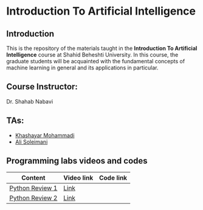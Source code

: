 # Introduction To Artificial Intelligence

## Introduction

This is the repository of the materials taught in the **Introduction To Artificial Intelligence** course at Shahid Beheshti University. In this course, the graduate students will be acquainted with the fundamental concepts of machine learning in general and its applications in particular.

## Course Instructor:

Dr. Shahab Nabavi

## TAs:

- [Khashayar Mohammadi](https://github.com/KhashayarM7)
- [Ali Soleimani](https://github.com/AliSoleimani2001)


## Programming labs videos and codes

| Content                                                                                              | Video link        | Code link        |
| ---------------------------------------------------------------------------------------------------- | ----------------- | -----------------|
| [Python Review 1](https://github.com/SBU-CE/EE085-Introduction-To-AI/tree/main/Fall2023/1_Python_Review)| [Link]() |
| [Python Review 2](https://github.com/SBU-CE/EE085-Introduction-To-AI/tree/main/Fall2023/2_Python_Review)| [Link]() |
